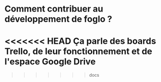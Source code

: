 Comment contribuer au développement de foglo ?
=================================================


<<<<<<< HEAD
Ça parle des boards Trello, de leur fonctionnement et de l'espace Google Drive
=======
>>>>>>> docs
